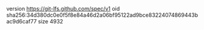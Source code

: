 version https://git-lfs.github.com/spec/v1
oid sha256:34d380dc0e0f5f8e84a46d2a06bf95122ad9bce83224074869443bac9d6caf77
size 4932
